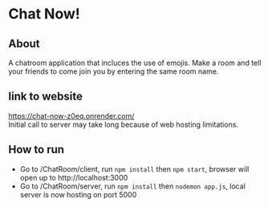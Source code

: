 # Chat Now!

## About
A chatroom application that incluces the use of emojis. Make a room and tell your friends to come join you by entering the same room name.

## link to website
https://chat-now-z0eq.onrender.com/  
Initial call to server may take long because of web hosting limitations.

## How to run
- Go to /ChatRoom/client, run `npm install` then `npm start`, browser will open up to http://localhost:3000<br />
- Go to /ChatRoom/server, run `npm install` then `nodemon app.js`, local server is now hosting on port 5000<br />
